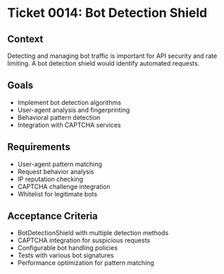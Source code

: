 # Ticket 0014: Bot Detection Shield

## Context
Detecting and managing bot traffic is important for API security and rate limiting. A bot detection shield would identify automated requests.

## Goals
- Implement bot detection algorithms
- User-agent analysis and fingerprinting
- Behavioral pattern detection
- Integration with CAPTCHA services

## Requirements
- User-agent pattern matching
- Request behavior analysis
- IP reputation checking
- CAPTCHA challenge integration
- Whitelist for legitimate bots

## Acceptance Criteria
- BotDetectionShield with multiple detection methods
- CAPTCHA integration for suspicious requests
- Configurable bot handling policies
- Tests with various bot signatures
- Performance optimization for pattern matching